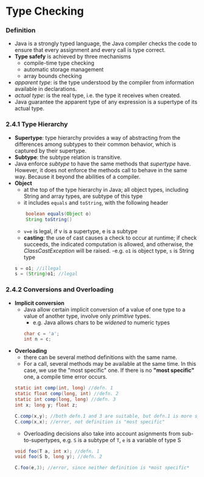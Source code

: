 Type Checking
=============

### Definition
- Java is a strongly typed language, the Java compiler checks the code to ensure that every assignment and every call is type correct. 
- **Type safefy** is achieved by three mechanisms
	- compile-time type checking
	- automatic storage management
	- array bounds checking
- *apparent type*: is the type understood by the compiler from information available in declarations. 
- *actual type*: is the real type, i.e. the type it receives when created.
- Java guarantee the apparent type of any expression is a supertype of its actual type.
	
### 2.4.1 Type Hierarchy
- **Supertype**: type hierarchy provides a way of abstracting from the differences among subtypes to their common behavior, which is captured by their supertype.
- **Subtype**: the subtype relation is transitive.
- Java enforce *subtype* to have the same methods that *supertype* have. However, it does not enforce the methods call to behave in the same way. Because it beyond the abilities of a compiler. 
- **Object**
	- at the top of the type hierarchy in Java; all object types, including String and array types, are subtype of this type
	- it includes `equals` and `toString`, with the following header
	``` java
		boolean equals(Object o)
		String toString()
	```
	- `v=e` is legal, if v is a supertype, e is a subtype
	- **casting**: the use of cast causes a check to occur at runtime; if check succeeds, the indicated computation is allowed, and otherwise, the *ClassCastException* will be raised. 
		-e.g. `o1` is object type, `s` is String type
	``` java
	s = o1; //illegal
	s = (String)o1; //legal
	```

### 2.4.2 Conversions and Overloading
- **Implicit conversion**
	- Java allow certain implicit conversion of a value of one type to a value of another type, involve only *primitive* types. 
		- e.g. Java allows chars to be *widened* to numeric types
		``` java
		char c = 'a';
		int n = c;
		```
- **Overloading**
	- there can be several method definitions with the same name. 
	- For a call, several methods may be available at the same time. In this case, we use the "most specific" one. If there is no **"most specific"** one, a compile time error occurs. 
	``` java
	static int comp(int, long) //defn. 1
	static float comp(long, int) //defn. 2
	static int comp(long, long) //defn. 3
	int x; long y; float z;
	
	C.comp(x,y); //both defn.1 and 3 are suitable, but defn.1 is more specific
	C.comp(x,x); //error, not definition is "most specific"
	``` 
	- Overloading decisions also take into account asignments from sub-to-supertypes, e.g. `S` is a subtype of `T`, `e` is a variable of type S
	``` java
	void foo(T a, int x); //defn. 1
	void foo(S b, long y); //defn. 2
	
	C.foo(e,3); //error, since neither definition is *most specific*
	```
